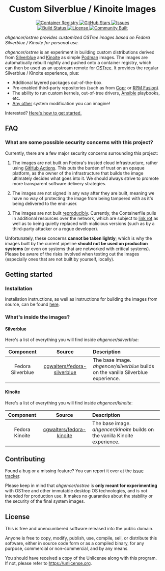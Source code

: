 <h1 align="center">Custom Silverblue / Kinoite Images</h1>

<p align="center">
    <a href="https://github.com/ahgencer?tab=packages&repo_name=ostree">
        <img alt="Container Registry" src="https://img.shields.io/badge/Container%20Registry-2%20packages-8250df">
    </a>
    <a href="https://github.com/ahgencer/ostree">
        <img alt="GitHub Stars" src="https://img.shields.io/github/stars/ahgencer/ostree?label=GitHub%20Stars">
    </a>
    <a href="https://github.com/ahgencer/ostree/issues">
        <img alt="Issues" src="https://img.shields.io/github/issues/ahgencer/ostree/open?label=Issues">
    </a>
    <br>
    <a href="https://github.com/ahgencer/ostree/actions/workflows/publish.yml">
        <img alt="Build Status" src="https://img.shields.io/github/actions/workflow/status/ahgencer/ostree/publish.yml?branch=main&label=Build">
    </a>
    <a href="https://github.com/ahgencer/ostree#license">
        <img alt="License" src="https://img.shields.io/github/license/ahgencer/ostree?label=License">
    </a>
    <a href="https://github.com/ahgencer/ostree#contributing">
        <img alt="Community Built" src="https://img.shields.io/badge/Made%20with-%E2%9D%A4-red">
    </a>
</p>

*ahgencer/ostree provides customized OSTree images based on Fedora Silverblue / Kinoite for personal use.*

*ahgencer/ostree* is an experiment in building custom distributions derived
from [Silverblue](https://silverblue.fedoraproject.org/) and [Kinoite](https://kinoite.fedoraproject.org/) as
simple [Podman](https://podman.io/) images. The images are automatically rebuilt nightly and pushed onto a container
registry, which can then be used as an upstream remote for [OSTree](https://ostreedev.github.io/ostree/introduction/).
It provides the regular Silverblue / Kinoite experience, plus:

- Additional layered packages out-of-the-box.
- Pre-enabled third-party repositories (such as from [Copr](https://copr.fedorainfracloud.org/)
  or [RPM Fusion](https://rpmfusion.org/)).
- The ability to run custom kernels, out-of-tree drivers, [Ansible](https://www.ansible.com/) playbooks, etc.
- [Any other](https://github.com/coreos/layering-examples) system modification you can imagine!

Interested? [Here's how to get started.](#getting-started)

## FAQ

### What are some possible security concerns with this project?

Currently, there are a few major security concerns surrounding this project:

1. The images are not built on Fedora's trusted cloud infrastructure, rather
   using [GitHub Actions](https://docs.github.com/en/actions). This puts the burden of trust on an opaque platform, as
   the owner of the infrastructure that builds the image ultimately decides what goes into it. We should always strive
   to promote more transparent software delivery strategies.

2. The images are not signed in any way after they are built, meaning we have no way of protecting the image from being
   tampered with as it's being delivered to the end-user.

3. The images are not built [reproducibly](https://reproducible-builds.org/). Currently, the Containerfile pulls in
   additional resources over the network, which are subject to [link rot](https://en.wikipedia.org/wiki/Link_rot) as
   well as to being quietly replaced with malicious versions (such as by a third-party attacker or a rogue developer).

Unfortunately, these concerns **cannot be taken lightly**; which is why the images built by the current pipeline
**should not be used on production systems** (or even on systems that are networked with critical systems). Please be
aware of the risks involved when testing out the images (especially ones that are not built by yourself, locally).

## Getting started

### Installation

Installation instructions, as well as instructions for building the images from source, can be
found [here](docs/INSTALL.md).

### What's inside the images?

#### Silverblue

Here's a list of everything you will find inside *ahgencer/silverblue*:

|     Component     |                                   Source                                   | Description                                                                        |
|:-----------------:|:--------------------------------------------------------------------------:|:-----------------------------------------------------------------------------------|
| Fedora Silverblue | [cgwalters/fedora-silverblue](https://ghcr.io/cgwalters/fedora-silverblue) | The base image. *ahgencer/silverblue* builds on the vanilla Silverblue experience. |

#### Kinoite

Here's a list of everything you will find inside *ahgencer/kinoite*:

|   Component    |                                Source                                | Description                                                                  |
|:--------------:|:--------------------------------------------------------------------:|:-----------------------------------------------------------------------------|
| Fedora Kinoite | [cgwalters/fedora-kinoite](https://ghcr.io/cgwalters/fedora-kinoite) | The base image. *ahgencer/kinoite* builds on the vanilla Kinoite experience. |

## Contributing

Found a bug or a missing feature? You can report it over at
the [issue tracker](https://github.com/ahgencer/ostree/issues).

Please keep in mind that *ahgencer/ostree* is **only meant for experimenting** with OSTree and other immutable desktop
OS technologies, and is not intended for production use. It makes no guaranties about the stability or the security of
the final system images.

## License

This is free and unencumbered software released into the public domain.

Anyone is free to copy, modify, publish, use, compile, sell, or distribute this software, either in source code form or
as a compiled binary, for any purpose, commercial or non-commercial, and by any means.

You should have received a copy of the Unlicense along with this program. If not, please refer
to <https://unlicense.org>.
